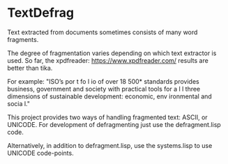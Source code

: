 # TextDefrag
Text extracted from documents sometimes consists of many word fragments.

The degree of fragmentation varies depending on which text extractor is used. 
So far, the xpdfreader: https://www.xpdfreader.com/ results are better than tika.

For example: "ISO’s por t fo l io of over 18 500* standards provides business, government and society with practical tools
for a l l three dimensions of sustainable development: economic, env ironmental and socia l."

This project provides two ways of handling fragmented text: ASCII, or UNICODE. For development of defragmenting just use the defragment.lisp code.

Alternatively, in addition to defragment.lisp, use the systems.lisp to use UNICODE code-points.



